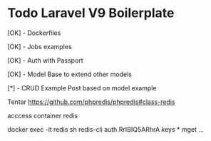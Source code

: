 # Todo Laravel V9 Boilerplate

[OK] - Dockerfiles

[OK] - Jobs examples

[OK] - Auth with Passport

[OK] - Model Base to extend other models

[*] - CRUD Example Post based on model example

Tentar
https://github.com/phpredis/phpredis#class-redis

acccess container redis

docker exec -it redis sh
redis-cli
auth RrIBIQ5ARhrA
keys *
mget ...